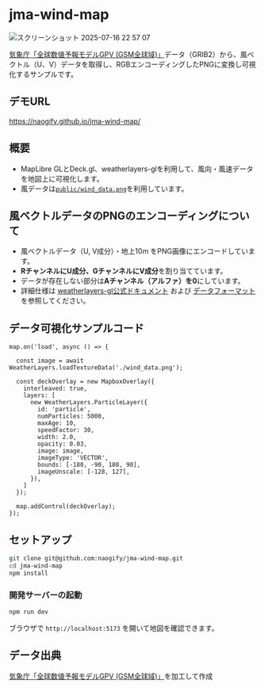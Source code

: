 # jma-wind-map


![スクリーンショット 2025-07-16 22 57 07](https://github.com/user-attachments/assets/66ff21e4-4aeb-440f-ba8e-5f74ed26240a)

[気象庁「全球数値予報モデルGPV (GSM全球域)」](https://www.data.jma.go.jp/developer/gpv_sample.html)データ（GRIB2）から、風ベクトル（U、V）データを取得し、RGBエンコーディングしたPNGに変換し可視化するサンプルです。

## デモURL
https://naogify.github.io/jma-wind-map/

## 概要
- MapLibre GLとDeck.gl、weatherlayers-glを利用して、風向・風速データを地図上に可視化します。
- 風データは[`public/wind_data.png`](public/wind_data.png)を利用しています。

## 風ベクトルデータのPNGのエンコーディングについて
- 風ベクトルデータ（U, V成分）・地上10m をPNG画像にエンコードしています。
- **RチャンネルにU成分、GチャンネルにV成分**を割り当てています。
- データが存在しない部分は**Aチャンネル（アルファ）を0**にしています。
- 詳細仕様は [weatherlayers-gl公式ドキュメント](https://docs.weatherlayers.com/weatherlayers-gl/data-sources#supported-data-types) および [データフォーマット](https://docs.weatherlayers.com/weatherlayers-gl/data-sources#supported-data-formats) を参照してください。


## データ可視化サンプルコード

```
map.on('load', async () => {

  const image = await WeatherLayers.loadTextureData('./wind_data.png');

  const deckOverlay = new MapboxOverlay({
    interleaved: true,
    layers: [
      new WeatherLayers.ParticleLayer({
        id: 'particle',
        numParticles: 5000,
        maxAge: 10,
        speedFactor: 30,
        width: 2.0,
        opacity: 0.03,
        image: image,
        imageType: 'VECTOR',
        bounds: [-180, -90, 180, 90],
        imageUnscale: [-128, 127],
      }),
    ]
  });

  map.addControl(deckOverlay);
});
```

## セットアップ

```bash
git clone git@github.com:naogify/jma-wind-map.git
cd jma-wind-map
npm install
```

### 開発サーバーの起動
```bash
npm run dev
```

ブラウザで `http://localhost:5173` を開いて地図を確認できます。

## データ出典
[気象庁「全球数値予報モデルGPV (GSM全球域)」](https://www.data.jma.go.jp/developer/gpv_sample.html)を加工して作成
